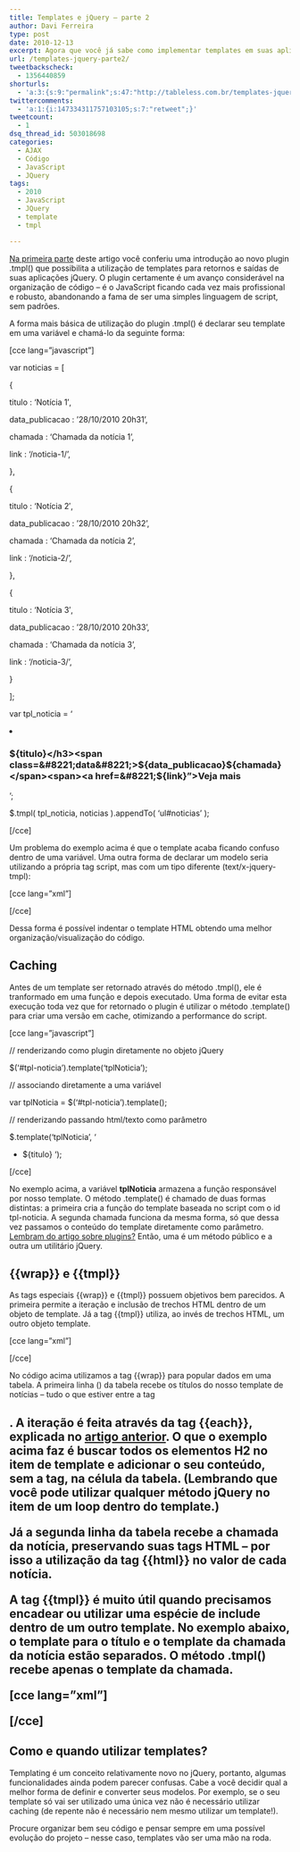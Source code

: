 ```yaml
---
title: Templates e jQuery – parte 2
author: Davi Ferreira
type: post
date: 2010-12-13
excerpt: Agora que você já sabe como implementar templates em suas aplicações javascript, chegou a hora de conhecer técnicas avançadas de como combinar modelos HTML e scripts jQuery.
url: /templates-jquery-parte2/
tweetbackscheck:
  - 1356440859
shorturls:
  - 'a:3:{s:9:"permalink";s:47:"http://tableless.com.br/templates-jquery-parte2";s:7:"tinyurl";s:26:"http://tinyurl.com/3c8owty";s:4:"isgd";s:19:"http://is.gd/3cZxnf";}'
twittercomments:
  - 'a:1:{i:147334311757103105;s:7:"retweet";}'
tweetcount:
  - 1
dsq_thread_id: 503018698
categories:
  - AJAX
  - Código
  - JavaScript
  - JQuery
tags:
  - 2010
  - JavaScript
  - JQuery
  - template
  - tmpl

---
```

[Na primeira parte][1] deste artigo você conferiu uma introdução ao novo plugin .tmpl() que possibilita a utilização de templates para retornos e saídas de suas aplicações jQuery. O plugin certamente é um avanço considerável na organização de código &#8211; é o JavaScript ficando cada vez mais profissional e robusto, abandonando a fama de ser uma simples linguagem de script, sem padrões.

A forma mais básica de utilização do plugin .tmpl() é declarar seu template em uma variável e chamá-lo da seguinte forma:

[cce lang=&#8221;javascript&#8221;]
  
var noticias = [
	  
{
		  
titulo : &#8216;Notícia 1&#8242;,
		  
data_publicacao : &#8217;28/10/2010 20h31&#8217;,
		  
chamada : &#8216;Chamada da notícia 1&#8217;,
		  
link : &#8216;/noticia-1/&#8217;,
	  
},
	  
{
		  
titulo : &#8216;Notícia 2&#8242;,
		  
data_publicacao : &#8217;28/10/2010 20h32&#8217;,
		  
chamada : &#8216;Chamada da notícia 2&#8217;,
		  
link : &#8216;/noticia-2/&#8217;,
	  
},
	  
{
		  
titulo : &#8216;Notícia 3&#8242;,
		  
data_publicacao : &#8217;28/10/2010 20h33&#8217;,
		  
chamada : &#8216;Chamada da notícia 3&#8217;,
		  
link : &#8216;/noticia-3/&#8217;,
	  
}
  
];

var tpl\_noticia = &#8216;<li><h3>${titulo}</h3><span class=&#8221;data&#8221;>${data\_publicacao}</span><span>${chamada}</span><span><a href=&#8221;${link}&#8221;>Veja mais</a></span></li>&#8217;;

$.tmpl( tpl_noticia, noticias ).appendTo( &#8216;ul#noticias&#8217; );
  
[/cce]

Um problema do exemplo acima é que o template acaba ficando confuso dentro de uma variável. Uma outra forma de declarar um modelo seria utilizando a própria tag script, mas com um tipo diferente (text/x-jquery-tmpl):

[cce lang=&#8221;xml&#8221;]
  
<script id=&#8221;tpl-noticia&#8221; type=&#8221;text/x-jquery-tmpl&#8221;>
      
<li>
	  
<h3>${titulo}</h3>
	  
<span class=&#8221;data&#8221;>${data}</span>
	  
<p class=&#8221;chamada&#8221;>${chamada}</p>
	  
<a href=&#8221;${link}&#8221;>Leia mais</a>
     
</li>
  
</script>
  
[/cce]

Dessa forma é possível indentar o template HTML obtendo uma melhor organização/visualização do código.

## Caching

Antes de um template ser retornado através do método .tmpl(), ele é tranformado em uma função e depois executado. Uma forma de evitar esta execução toda vez que for retornado o plugin é utilizar o método .template() para criar uma versão em cache, otimizando a performance do script.

[cce lang=&#8221;javascript&#8221;]
  
// renderizando como plugin diretamente no objeto jQuery
  
$(&#8216;#tpl-noticia&#8217;).template(&#8216;tplNoticia&#8217;);

// associando diretamente a uma variável
  
var tplNoticia = $(&#8216;#tpl-noticia&#8217;).template();

// renderizando passando html/texto como parâmetro
  
$.template(&#8216;tplNoticia&#8217;, &#8216;

  * ${titulo}
&#8216;);
  
[/cce] 

No exemplo acima, a variável **tplNoticia** armazena a função responsável por nosso template. O método .template() é chamado de duas formas distintas: a primeira cria a função do template baseada no script com o id tpl-noticia. A segunda chamada funciona da mesma forma, só que dessa vez passamos o conteúdo do template diretamente como parâmetro. [Lembram do artigo sobre plugins?][2] Então, uma é um método público e a outra um utilitário jQuery.

## {{wrap}} e {{tmpl}}

As tags especiais {{wrap}} e {{tmpl}} possuem objetivos bem parecidos. A primeira permite a iteração e inclusão de trechos HTML dentro de um objeto de template. Já a tag {{tmpl}} utiliza, ao invés de trechos HTML, um outro objeto template.

[cce lang=&#8221;xml&#8221;]
  
<script id=&#8221;tplNoticia&#8221; type=&#8221;text/x-jquery-tmpl&#8221;>
      
{{wrap &#8220;#tableNoticia&#8221;}}
          
<h2>Notícia 1</h2>
          
<p><a href=&#8221;noticia-1&#8243;>Chamada da notícia 1</a></p>
          
<h2>Notícia 2</h2>
          
<p><a href=&#8221;noticia-2&#8243;>Chamada da notícia 2</p>
      
{{/wrap}}
  
</script>

<script id=&#8221;tableNoticia&#8221; type=&#8221;text/x-jquery-tmpl&#8221;>
      
<table>
        
<tbody>
          
<tr>
              
{{each $item.html(&#8220;h2&#8221;, true)}}
                  
<td>
                      
${$value}
                  
</td>
              
{{/each}}
          
</tr>
          
<tr>
              
{{each $item.html(&#8220;p&#8221;)}}
                  
<td>
                      
{{html $value}}
                  
</td>
              
{{/each}}
          
</tr>
        
</tbody>
      
</table>
  
</script>

<div id=&#8221;noticias&#8221;></div>

<script>
  
$(function(){
    
$(&#8220;#tplNoticia&#8221;).tmpl().appendTo(&#8220;#noticias&#8221;);
  
});
  
</script>
  
[/cce]

No código acima utilizamos a tag {{wrap}} para popular dados em uma tabela. A primeira linha (<tr>) da tabela recebe os títulos do nosso template de notícias &#8211; tudo o que estiver entre a tag <h2>. A iteração é feita através da tag {{each}}, explicada no [artigo anterior][1]. O que o exemplo acima faz é buscar todos os elementos H2 no item de template e adicionar o seu conteúdo, sem a tag, na célula da tabela. (Lembrando que você pode utilizar qualquer método jQuery no item de um loop dentro do template.)

Já a segunda linha da tabela recebe a chamada da notícia, preservando suas tags HTML &#8211; por isso a utilização da tag {{html}} no valor de cada notícia.

A tag {{tmpl}} é muito útil quando precisamos encadear ou utilizar uma espécie de include dentro de um outro template. No exemplo abaixo, o template para o título e o template da chamada da notícia estão separados. O método .tmpl() recebe apenas o template da chamada.

[cce lang=&#8221;xml&#8221;]
  
<script id=&#8221;tplNoticia&#8221; type=&#8221;text/x-jquery-tmpl&#8221;>
      
{{tmpl &#8220;#tplTitulo&#8221;}}
      
<p class=&#8221;chamada&#8221;>${chamada} <a href=&#8221;${link}&#8221;>Leia mais&#8230;</a></p>
  
</script>

<script id=&#8221;tplTitulo&#8221; type=&#8221;text/x-jquery-tmpl&#8221;>
      
<h2>${titulo}</h2>
      
<span class=&#8221;data&#8221;>${data_publicacao}</span>
  
</script>

<div id=&#8221;noticias&#8221;></div>

<script>
  
$(function(){
    
$( &#8220;#tplNoticia&#8221; ).tmpl( noticias ).appendTo( &#8220;#noticias&#8221; );
  
});
  
</script>
  
[/cce]

## Como e quando utilizar templates?

Templating é um conceito relativamente novo no jQuery, portanto, algumas funcionalidades ainda podem parecer confusas. Cabe a você decidir qual a melhor forma de definir e converter seus modelos. Por exemplo, se o seu template só vai ser utilizado uma única vez não é necessário utilizar caching (de repente não é necessário nem mesmo utilizar um template!).

Procure organizar bem seu código e pensar sempre em uma possível evolução do projeto &#8211; nesse caso, templates vão ser uma mão na roda.

 [1]: http://tableless.com.br/templates-e-jquery-parte-1
 [2]: http://tableless.com.br/anatomia-de-um-plugin-jquery